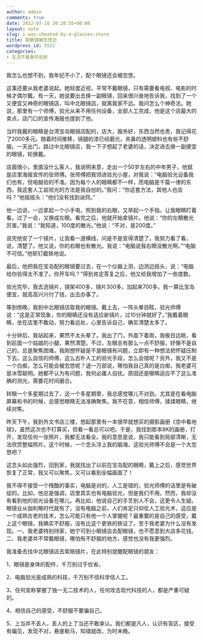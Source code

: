 ```yaml
---
author: admin
comments: true
date: 2012-07-16 20:20:55+00:00
layout: note
slug: i-was-cheated-by-a-glasses-store
title: 配眼镜被忽悠记
wordpress_id: 5522
categories:
- 生活不是条件反射
---
```


我怎么也想不到，我年纪不小了，配个眼镜还会被忽悠。

这事还要从我老婆说起。她轻度近视，平常不戴眼镜，只有需要看电视、电影的时候才偶尔戴。有一天，她说要出去换一副眼镜，回来很兴奋地告诉我，找到了一个又便宜又神奇的眼镜店，叫中北眼镜店，就离我家不远。我问怎么个神奇法。她说，那里有一个师傅，验光从来不用任何设备，全部人工完成，他是这个店最大的卖点，店门口的宣传海报也提到了他。

当时我戴的眼睛是台湾宝岛眼镜店配的，店大，服务好，东西当然也贵，我记得花了2000多元。随着时间推移，镜腿的漆已经磨光，夹鼻的透明塑料也有些不舒服。一天出门，路过中北眼镜店，我一下子想起了老婆的话，决定进去换一副便宜的眼镜，轮换戴。

店面很小，里面没什么客人，我说明来意，走出一个50岁左右的中年男子，他就是店里海报宣传的张师傅。张师傅把我领进验光小屋，对我说：“电脑验光设备我们也有，但电脑验的不准。因为每个人的眼睛都不一样，而电脑是千篇一律的东西。我这套人工岩验光的方法是我自创的。”我问：“你这套方法，其他人也会吗？”他摇摇头：“他们没有找到诀窍。”

他一边说，一边拿起一个小手电，照到我的右眼，又举起一个手指，让我眼睛盯着看。过了一会，又换成左眼。看完之后，他就开始拿镜片。他说：“你的左眼散光厉害。”我说：“我知道，100度的散光。”他说：“不对，是200度。”

说完他安了一个镜片，让我看一道横线，问是不是变得清楚了。我努力看了看，说，清楚了。他又说，你的右眼也有散光。我说：“电脑说我右眼没散光啊。”“电脑不可信。”他斩钉截铁地说。

最后，他把我在宝岛配的眼镜要过去，在一个仪器上测，边测边摇头，说：“电脑给你验得太不准了。你开车吗？”得到肯定答复之后，他又给我增加了一些度数。

验光完毕，我去选镜片，镜架400多，镜片300多，加起来700多。我一算比宝岛便宜，就高高兴兴付了钱，出去办事了。

等到傍晚，我到中北眼镜店取我的眼镜。戴上去，一阵头晕目眩，验光师傅说：“这是正常现象，你的眼睛还没有适应新镜片，过10分钟就好了。”我戴着眼睛，坐在店里不敢动，努力看远处，心里告诉自己，确实清楚太多了。

十分钟后，我站起来，果然不太头晕了。我出了门，外面下着雨，我极目远眺，看到前面一个姑娘的小腿，果然清楚。不过，左眼总有那么一点不舒服，好像不是自己的，总是聚焦困难。我刚想怀疑是不是眼镜有问题，立即有一种想法把怀疑压制下去。这么自信的师傅，这么古朴人工的验光手段，怎么会错呢？另外，我又不是一个白痴，怎么可能会被忽悠呢？退一万部说，哪怕我自己真的是白痴，我老婆可是冰雪聪明。她都不认为有问题，我何必庸人自扰。原因还是眼睛适应不了这么准确的测光，需要花时间磨合。

转眼一个多星期过去了，这一个多星期里，我总感觉哪儿不对劲。尤其是在看电脑屏幕和书的时候，总感觉眼睛无法准确聚焦。我不在意，相信师傅，揉揉眼睛，继续对焦。

昨天下午，我到外文书店三楼，想起那里有一本很早就想买的摄影画册《空中看地球》，虽然这次也不打算买，但看一看总可以吧。于是，我找到那本8K的画册，打开，发现任何一张照片，我都无法看全。我的意思是说，我只能看到局部清晰，无法欣赏整幅照片。这个时候，一个念头浮上我的脑海，这验光师傅不会是一个大忽悠吧？

这念头如此强烈，回到家，我就找出了以前在宝岛配的眼睛，戴上之后，感觉世界恢复了正常，我又可以聚焦，又可以看到全幅画面了！

我不得不接受一个残酷的事实，电脑是对的，人工是错的，验光师傅的话里是有破绽的。比如，他总是强调，店里其实也有电脑验光，但是我们不用。然而，我却没有看到他的验光设备在哪儿。再比如，他说自己的手艺别人不会，这更令人生疑。眼镜业从伽利略时代就有了，没有电脑之前，人们肯定只仰仗人工验光术，这应是一个成熟古老的技术，怎么可能只有他一个人掌握呢？最重要的是自己的感受，戴上这个眼镜，我确实不舒服，没有比这个更铁的铁证了。至于我老婆为什么没有发现。一、我老婆特别持家，她宁可到小眼镜店去配眼镜，也不愿意到大店多花钱。二、我老婆并不常戴眼镜，哪怕有不舒服的地方，感觉也没有我更强烈。

我准备去找中北眼镜店去索赔镜片，在此特别提醒配眼镜的朋友：

1、眼镜是身体的配件，千万别过于俭省。

2、电脑验光是成熟的科技，千万别不信科学信人工。

3、任何宣称掌握了独一无二技术的人，任何攻击现代科技的人，都是严重可疑的。

4、相信自己的感受，不舒服不要骗自己。

5、上当并不丢人，丢人的上了当还不敢承认。我们都是凡人，认识有盲区，接受有偏见，发现不对，悬崖勒马，知错就改，为时未晚。
